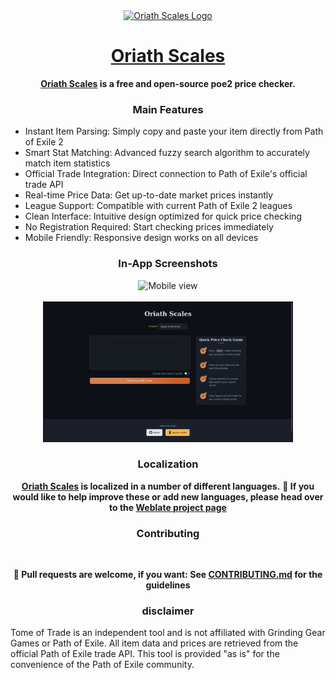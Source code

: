 <div align="center">

<a href="https://oriathscales.com">
    <img src="./.github/assets/vtuber.png" alt="Oriath
    Scales Logo" title="Oriath Scales" width="600"/>
</a>

# [Oriath Scales](https://oriathscales.com)

**[Oriath Scales](https://github.com/Lost-Saint/Oriath-Scales) is a free and open-source poe2 price checker.**

### Main Features

<div align="left">

* Instant Item Parsing: Simply copy and paste your item directly from Path of Exile 2
* Smart Stat Matching: Advanced fuzzy search algorithm to accurately match item statistics
* Official Trade Integration: Direct connection to Path of Exile's official trade API
* Real-time Price Data: Get up-to-date market prices instantly
* League Support: Compatible with current Path of Exile 2 leagues
* Clean Interface: Intuitive design optimized for quick price checking
* No Registration Required: Start checking prices immediately
* Mobile Friendly: Responsive design works on all devices

</div>

### In-App Screenshots

<div align="center">
    <img src="./metadata/en-US/images/phoneScreenshots/1.png" alt="Mobile view" width="250"/>
</div>

<br>

<div align="center">
    <img src="./metadata/desktop-1.png" alt="Desktop view" width="400"/>
</div>

### Localization

**[Oriath Scales](https://github.com/Lost-Saint/Oriath-Scales) is localized in a number of different languages.**
**📌 If you would like to help improve these or add new languages,
please head over to the [Weblate project page](https://hosted.weblate.org/engage/kotatsu/)**

### Contributing

</br>

**📌 Pull requests are welcome, if you want: See [CONTRIBUTING.md](https://github.com/Lost-Saint/Oriath-Scales/blob/main/CONTRIBUTING.md) for the guidelines**

### disclaimer

<div align="left">

Tome of Trade is an independent tool and is not affiliated with Grinding Gear Games or Path of Exile. All item data and prices are retrieved from the official Path of Exile trade API. This tool is provided "as is" for the convenience of the Path of Exile community.

</div>
